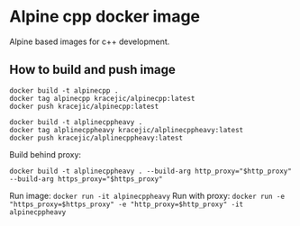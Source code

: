 # Alpine cpp docker image

Alpine based images for c++ development.


## How to build and push image

```
docker build -t alpinecpp .
docker tag alpinecpp kracejic/alpinecpp:latest
docker push kracejic/alpinecpp:latest

docker build -t alplinecppheavy .
docker tag alplinecppheavy kracejic/alplinecppheavy:latest
docker push kracejic/alplinecppheavy:latest
```

Build behind proxy:
```
docker build -t alplinecppheavy . --build-arg http_proxy="$http_proxy" --build-arg https_proxy="$https_proxy"
```

Run image: `docker run -it alpinecppheavy`
Run with proxy: `docker run -e "https_proxy=$https_proxy" -e "http_proxy=$http_proxy" -it alpinecppheavy`



